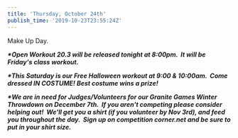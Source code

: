 ```yaml
---
title: 'Thursday, October 24th'
publish_time: '2019-10-23T23:55:24Z'
---
```


Make Up Day.

***\*Open Workout 20.3 will be released tonight at 8:00pm.  It will be
Friday's class workout.***

***\*This Saturday is our Free Halloween workout at 9:00 & 10:00am.
 Come dressed IN COSTUME! Best costume wins a prize!***

***\*We are in need for Judges/Volunteers for our Granite Games Winter
Throwdown on December 7th.  If you aren't competing please consider
helping out!  We'll get you a shirt (if you volunteer by Nov 3rd), and
feed you throughout the day.  Sign up on competition corner.net and be
sure to put in your shirt size.***
